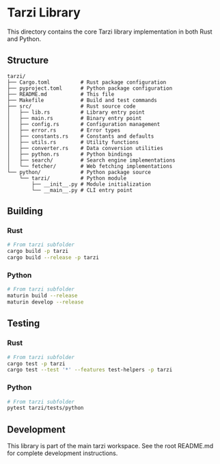 # Tarzi Library

This directory contains the core Tarzi library implementation in both Rust and Python.

## Structure

```
tarzi/
├── Cargo.toml          # Rust package configuration
├── pyproject.toml      # Python package configuration
├── README.md           # This file
├── Makefile            # Build and test commands
├── src/                # Rust source code
│   ├── lib.rs          # Library entry point
│   ├── main.rs         # Binary entry point
│   ├── config.rs       # Configuration management
│   ├── error.rs        # Error types
│   ├── constants.rs    # Constants and defaults
│   ├── utils.rs        # Utility functions
│   ├── converter.rs    # Data conversion utilities
│   ├── python.rs       # Python bindings
│   ├── search/         # Search engine implementations
│   └── fetcher/        # Web fetching implementations
└── python/             # Python package source
    └── tarzi/          # Python module
        ├── __init__.py # Module initialization
        └── __main__.py # CLI entry point
```

## Building

### Rust
```bash
# From tarzi subfolder
cargo build -p tarzi
cargo build --release -p tarzi
```

### Python
```bash
# From tarzi subfolder
maturin build --release
maturin develop --release
```

## Testing

### Rust
```bash
# From tarzi subfolder
cargo test -p tarzi
cargo test --test '*' --features test-helpers -p tarzi
```

### Python
```bash
# From tarzi subfolder
pytest tarzi/tests/python
```

## Development

This library is part of the main tarzi workspace. See the root README.md for complete development instructions. 